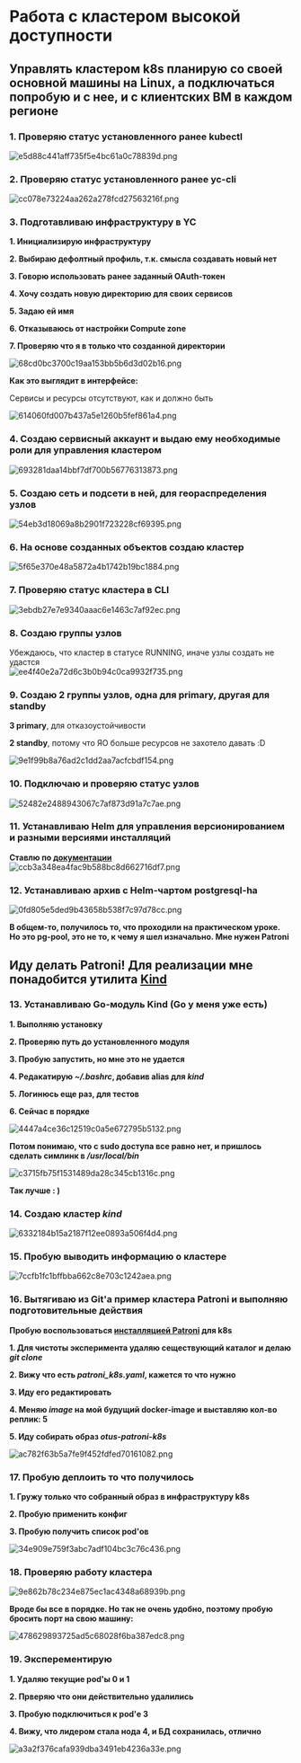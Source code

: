 # Работа с кластером высокой доступности

## Управлять кластером k8s планирую со своей основной машины на Linux, а подключаться попробую и с нее, и с клиентских ВМ в каждом регионе

### 1\. Проверяю статус установленного ранее kubectl

![e5d88c441aff735f5e4bc61a0c78839d.png](:/4443f9c75108459c9fd3c3f4b660c23f)

### 2\. Проверяю статус установленного ранее yc-cli

![cc078e73224aa262a278fcd27563216f.png](:/658b504e05684a64bead882de1845299)

### 3\. Подготавливаю инфраструктуру в YC

**1\. Инициализирую инфраструктуру**  

**2\. Выбираю дефолтный профиль, т.к. смысла создавать новый нет**  

**3\. Говорю использовать ранее заданный OAuth-токен**  

**4\. Хочу создать новую директорию для своих сервисов**  

**5\. Задаю ей имя**  

**6\. Отказываюсь от настройки Compute zone**  

**7\. Проверяю что я в только что созданной директории**  

![68cd0bc3700c19aa153bb5b6d3d02b16.png](:/a2f96d3c578f48528258b9f11d56d971)  

**Как это выглядит в интерфейсе:**  

Сервисы и ресурсы отсутствуют, как и должно быть  

![614060fd007b437a5e1260b5fef861a4.png](:/122ddda91f3e4d4aa59454d0e9d7af31)

### 4\. Создаю сервисный аккаунт и выдаю ему необходимые роли для управления кластером

![693281daa14bbf7df700b56776313873.png](:/9dcad0bf4c0f4145959ba0ce3ca20703)

### 5\. Создаю сеть и подсети в ней, для геораспределения узлов

![54eb3d18069a8b2901f723228cf69395.png](:/121d2eeb8568450286fdb4b269cb3ee1)

### 6\. На основе созданных объектов создаю кластер

![5f65e370e48a5872a4b1742b19bc1884.png](:/88551c1491784d5f80970bef2a6219f2)

### 7\. Проверяю статус кластера в CLI

![3ebdb27e7e9340aaac6e1463c7af92ec.png](:/1148b6c584614da8a0816790db8c2740)

### 8\. Создаю группы узлов

Убеждаюсь, что кластер в статусе RUNNING, иначе узлы создать не удастся  
![ee4f40e2a72d6c3b0b94c0ca9932f735.png](:/22094ef6a1c243aab2f6d3b7d55325e2)

### 9\. Создаю 2 группы узлов, одна для primary, другая для standby

**3 primary**, для отказоустойчивости  

**2 standby**, потому что ЯО больше ресурсов не захотело давать :D  

![9e1f99b8a76ad2c1dd2aa7acfcbdf154.png](:/d276c15e3db84da49840d9822cbe8725)

### 10\. Подключаю и проверяю статус узлов

![52482e2488943067c7af873d91a7c7ae.png](:/26209f6144364dab914a5e5677ef143d)

### 11\. Устанавливаю Helm для управления версионированием и разными версиями инсталляций

**Ставлю по [документации](https://helm.sh/ru/docs/intro/install/)**  
![ccb3a348ea4fac9b588bc8d662716df7.png](:/d7417996442242feb84eefd970906a22)

### 12\. Устанавливаю архив с Helm-чартом postgresql-ha

![0fd805e5ded9b43658b538f7c97d78cc.png](:/d4fe1ccd51fa4fceb3aab67862702418)

**В общем-то, получилось то, что проходили на практическом уроке. Но это pg-pool, это не то, к чему я шел изначально. Мне нужен Patroni**

## Иду делать Patroni! Для реализации мне понадобится утилита [Kind](https://kind.sigs.k8s.io/)

### 13. Устанавливаю Go-модуль Kind (Go у меня уже есть)

**1. Выполняю установку**

**2. Проверяю путь до установленного модуля**

**3. Пробую запустить, но мне это не удается**

**4. Редакатирую *~/.bashrc*, добавив alias для *kind***

**5. Логинюсь еще раз, для тестов**

**6. Сейчас в порядке**

![4447a4ce36c12519c0a5e672795b5132.png](:/912ed9ebdd494392b47713549e3b1598)

**Потом понимаю, что с sudo доступа все равно нет, и пришлось сделать симлинк в */usr/local/bin***

![c3715fb75f1531489da28c345cb1316c.png](:/802fe0688a014714a08345ca0c83ac21)

**Так лучше : )**

### 14. Создаю кластер *kind*

![6332184b15a2187f12ee0893a506f4d4.png](:/0d177d4e408f46e39592a59a69d9125f)

### 15. Пробую выводить информацию о кластере

![7ccfb1fc1bffbba662c8e703c1242aea.png](:/351e4984ce0d4456a4927e7c1e288edb)

### 16. Вытягиваю из Git'а пример кластера Patroni и выполняю подготовительные действия

**Пробую воспользоваться [инсталляцией Patroni](https://github.com/patroni/patroni/tree/master/kubernetes) для k8s**

**1. Для чистоты эксперимента удаляю сеществующий каталог и делаю *git clone***

**2. Вижу что есть *patroni_k8s.yaml*, кажется то что нужно**

**3. Иду его редактировать** 

**4. Меняю *image* на мой будущий docker-image и выставляю кол-во реплик: 5**

**5. Иду собирать образ *otus-patroni-k8s***

![ac782f63b5a7fe9f452fdfed70161082.png](:/1e8a82db523043728cef31e186d57713)

### 17. Пробую деплоить то что получилось

**1. Гружу только что собранный образ в инфраструктуру k8s**

**2. Пробую применить конфиг**

**3. Пробую получить список pod'ов**

![34e909e759f3abc7adf104bc3c76c436.png](:/003fc84e3ec74fe38c7dd4ab5a72edfc)

### 18. Проверяю работу кластера

![9e862b78c234e875ec1ac4348a68939b.png](:/b65bd202c3ce41508f4e05f373fdfd9e)

**Вроде бы все в порядке. Но так не очень удобно, поэтому пробую бросить порт на свою машину:**

![478629893725ad5c68028f6ba387edc8.png](:/a7580aa5810647d3aa7b4757a53d5114)

### 19. Эксперементирую

**1. Удаляю текущие pod'ы 0 и 1**

**2. Прверяю что они действительно удалились**

**3. Пробую подключиться к pod'е 3**

**4. Вижу, что лидером стала нода 4,  и  БД сохранилась, отлично**

![a3a2f376cafa939dba3491eb4236a33e.png](:/0871f894752e4fe5bd7e1cb1d191ec23)
